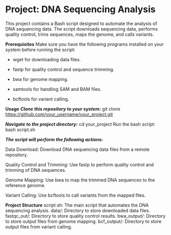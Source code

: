 # Project: DNA Sequencing Analysis
This project contains a Bash script designed to automate the analysis of DNA sequencing data. The script downloads sequencing data, performs quality control, trims sequences, maps the genome, and calls variants.

**Prerequisites**
Make sure you have the following programs installed on your system before running the script:
* wget for downloading data files.
+ fastp for quality control and sequence trimming.
- bwa for genome mapping.
+ samtools for handling SAM and BAM files.
* bcftools for variant calling.

**Usage**
***Clone this repository to your system:***
git clone https://github.com/your_username/your_project.git

***Navigate to the project directory:***
cd your_project
Run the bash script:
bash script.sh

***The script will perform the following actions:***

Data Download: Download DNA sequencing data files from a remote repository.

Quality Control and Trimming: Use fastp to perform quality control and trimming of DNA sequences.

Genome Mapping: Use bwa to map the trimmed DNA sequences to the reference genome.

Variant Calling: Use bcftools to call variants from the mapped files.

**Project Structure**
script.sh: The main script that automates the DNA sequencing analysis.
data/: Directory to store downloaded data files.
fastqc_out/: Directory to store quality control results.
bwa_output/: Directory to store output files from genome mapping.
bcf_output/: Directory to store output files from variant calling.
